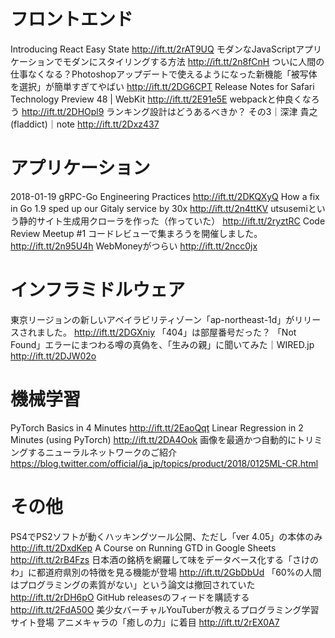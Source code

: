 # フロントエンド
Introducing React Easy State http://ift.tt/2rAT9UQ
モダンなJavaScriptアプリケーションでモダンにスタイリングする方法 http://ift.tt/2n8fCnH
ついに人間の仕事なくなる？Photoshopアップデートで使えるようになった新機能「被写体を選択」が簡単すぎてやばい http://ift.tt/2DG6CPT
Release Notes for Safari Technology Preview 48 | WebKit http://ift.tt/2E91e5E
webpackと仲良くなろう http://ift.tt/2DHOpl9
ランキング設計はどうあるべきか？ その3｜深津 貴之 (fladdict)｜note http://ift.tt/2Dxz437

# アプリケーション
2018-01-19 gRPC-Go Engineering Practices http://ift.tt/2DKQXyQ
How a fix in Go 1.9 sped up our Gitaly service by 30x http://ift.tt/2n4ttKV
utsusemiという静的サイト生成用クローラを作った（作っていた） http://ift.tt/2ryztRC
Code Review Meetup #1 コードレビューで集まろうを開催しました。 http://ift.tt/2n95U4h
WebMoneyがつらい http://ift.tt/2ncc0jx

# インフラミドルウェア
東京リージョンの新しいアベイラビリティゾーン「ap-northeast-1d」がリリースされました。 http://ift.tt/2DGXniy
「404」は部屋番号だった？ 「Not Found」エラーにまつわる噂の真偽を、「生みの親」に聞いてみた｜WIRED.jp http://ift.tt/2DJW02o

# 機械学習
PyTorch Basics in 4 Minutes http://ift.tt/2EaoQqt
Linear Regression in 2 Minutes (using PyTorch) http://ift.tt/2DA4Ook
画像を最適かつ自動的にトリミングするニューラルネットワークのご紹介 https://blog.twitter.com/official/ja_jp/topics/product/2018/0125ML-CR.html

# その他
PS4でPS2ソフトが動くハッキングツール公開、ただし「ver 4.05」の本体のみ http://ift.tt/2DxdKep
A Course on Running GTD in Google Sheets http://ift.tt/2rB4Fzs
日本酒の銘柄を網羅して味をデータベース化する「さけのわ」に都道府県別の特徴を見る機能が登場 http://ift.tt/2GbDbUd
「60%の人間はプログラミングの素質がない」という論文は撤回されていた http://ift.tt/2rDH6pO
GitHub releasesのフィードを購読する http://ift.tt/2FdA50O
美少女バーチャルYouTuberが教えるプログラミング学習サイト登場 アニメキャラの「癒しの力」に着目 http://ift.tt/2rEX0A7

